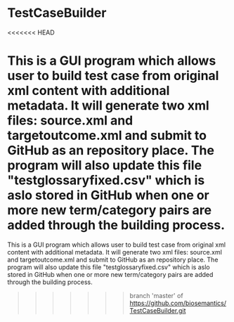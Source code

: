 TestCaseBuilder
===============
<<<<<<< HEAD

This is a GUI program which allows user to build test case from original xml content with additional metadata. It will generate two xml files: source.xml and targetoutcome.xml and submit to GitHub as an repository place. The program will also update this file "testglossaryfixed.csv" which is aslo stored in GitHub when one or more new term/category pairs are added through the building process.   
=======
This is a GUI program which allows user to build test case from original xml content with additional metadata. It will generate two xml files: source.xml and targetoutcome.xml and submit to GitHub as an repository place. The program will also update this file "testglossaryfixed.csv" which is aslo stored in GitHub when one or more new term/category pairs are added through the building process.
>>>>>>> branch 'master' of https://github.com/biosemantics/TestCaseBuilder.git
